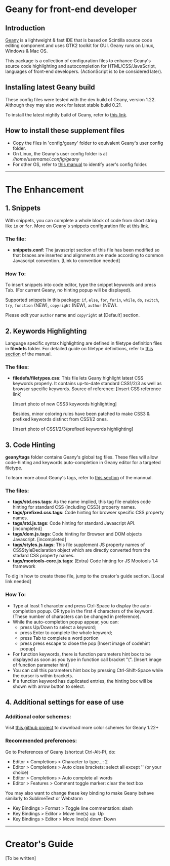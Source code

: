 # Geany for front-end developer

## Introduction

[Geany](http://geany.org) is a lightweight & fast IDE that is based on Scintilla source code editing component and uses GTK2 toolkit for GUI. Geany runs on Linux, Windows & Mac OS.

This package is a collection of configuration files to enhance Geany's source code highlighting and autocompletion for HTML/CSS/JavaScript, languages of front-end developers. (ActionScript is to be considered later).

## Installing latest Geany build

These config files were tested with the dev build of Geany, version 1.22. Although they may also work for latest stable build 0.21.

To install the latest nightly build of Geany, refer to [this link](http://nightly.geany.org).

## How to install these supplement files

- Copy the files in 'config/geany' folder to equivalent Geany's user config folder.
- On Linux, the Geany's user config folder is at */home/username/.config/geany*
- For other OS, refer to [this manual](http://www.geany.org/manual/current/index.html#configuration-file-paths) to identify user's config folder.

-----------------------------------

# The Enhancement

## 1. Snippets

With snippets, you can complete a whole block of code from short string like `in` or `for`. More on Geany's snippets configuration file at [this link](http://www.geany.org/manual/current/index.html#user-definable-snippets).

### The file:

- **snippets.conf**: The javascript section of this file has been modified so that braces are inserted and alignments are made according to common Javascript convention. [Link to convention needed]

### How To:

To insert snippets into code editor, type the snippet keywords and press Tab. (For current Geany, no hinting popup will be displayed).

Supported snippets in this package:
`if`, `else`, `for`, `forin`, `while`, `do`, `switch`, `try`, `function` (NEW), `copyright` (NEW), 
`author` (NEW). 

Please edit your `author` name and `copyright` at [Default] section.

## 2. Keywords Highlighting

Language specific syntax highlighting are defined in filetype definition files in **filedefs** folder. For detailed guide on filetype definitions, refer to [this section](http://www.geany.org/manual/current/index.html#filetype-definition-files) of the manual.

### The files:

- **filedefs/filetypes.css**: This file lets Geany highlight latest CSS keywords properly. It contains up-to-date standard CSS1/2/3 as well as browser specific keywords. Source of reference: [Insert CSS reference link]
    
    [Insert photo of new CSS3 keywords highlighting]

    Besides, minor coloring rules have been patched to make CSS3 & prefixed keywords distinct from CSS1/2 ones.

    [Insert photo of CSS1/2/3/prefixed keywords highlighting]

## 3. Code Hinting

**geany/tags** folder contains Geany's global tag files. These files will allow code-hinting and keywords auto-completion in Geany editor for a targeted filetype.

To learn more about Geany's tags, refer to [this section](http://www.geany.org/manual/current/index.html#tags) of the mannual.

### The files:

- **tags/std.css.tags**: As the name implied, this tag file enables code hinting for standard CSS (including CSS3) property names.
- **tags/prefixed.css.tags**: Code hinting for browser specific CSS property names.
- **tags/std.js.tags**: Code hinting for standard Javascript API. [incompleted]
- **tags/dom.js.tags**: Code hinting for Browser and DOM objects Javascript. [incompleted]
- **tags/styles.js.tags**: This file supplement JS property names of CSSStyleDeclaration object which are directly converted from the stadard CSS property names.
- **tags/mootools-core.js.tags**: (Extra) Code hinting for JS Mootools 1.4 framework

To dig in how to create these file, jump to the creator's guide section. [Local link needed]

### How To:

- Type at least 1 character and press Ctrl-Space to display the auto-completion popup. OR type in the first 4 characters of the keyword. (These number of characters can be changed in preference). 
- While the auto-completion popup appear, you can: 
  - press Up/Down to select a keyword; 
  - press Enter to complete the whole keyword;
  - press Tab to complete a word portion 
  - press press escape to close the pop 
    [Insert image of codehint popup]
- For function keywords, there is function parameters hint box to be displayed as soon as you type in function call bracket "(". [Insert image of function parameter hint]
- You can call this parameters hint box by pressing Ctrl-Shift-Space while the cursor is within brackets.
- If a function keyword has duplicated entries, the hinting box will be shown with arrow button to select.

## 4. Additional settings for ease of use

### Additional color schemes:
Visit [this github project](https://github.com/codebrainz/geany-themes) to download more color schemes for Geany 1.22+

### Recommended preferences:
Go to Preferences of Geany (shortcut Ctrl-Alt-P), do:

- Editor > Completions > Character to type...: 2
- Editor > Completions > Auto close brackets: select all except '' (or your choice)
- Editor > Completions > Auto complete all words
- Editor > Features > Comment toggle marker: clear the text box

You may also want to change these key binding to make Geany behave similarly to SublimeText or Webstorm

- Key Bindings > Format > Toggle line commentation: <Primary>slash
- Key Bindings > Editor > Move line(s) up: <Primary><Shift>Up
- Key Bindings > Editor > Move line(s) down: <Primary><Shift>Down

-----------------------------------

# Creator's Guide

[To be written]
